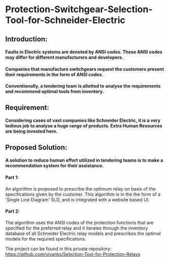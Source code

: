 # Protection-Switchgear-Selection-Tool-for-Schneider-Electric

## Introduction:
#### Faults in Electric systems are denoted by ANSI codes. These ANSI codes may differ for different manufacturers and developers.

#### Companies that manufacture switchgears request the customers present their requirements in the form of ANSI codes. 

#### Conventionally, a tendering team is allotted to analyse the requirements and recommend optimal tools from inventory. 

## Requirement:
#### Considering cases of vast companies like Schneider Electric, it is a very tedious job to analyse a huge range of products. Extra Human Resources are being invested here.


## Proposed Solution:

#### A solution to reduce human effort utilized in tendering teams is to make a recommendation system for their assistance. 

#### Part 1:
An algorithm is proposed to prescribe the optimum relay on basis of the specifications given by the customer.
This algorithm is in the the form of a 'Single Line Diagram' SLD, and is integrated with a website based UI. 

#### Part 2:
The algorithm uses the ANSI codes of the protection functions that are specified for the preferred relay and it iterates through the inventory database of all Schneider Electric relay models and prescribes the optimal models for the required specifications. 

The project can be found in this private repository: https://github.com/vivanks/Selection-Tool-for-Protection-Relays
